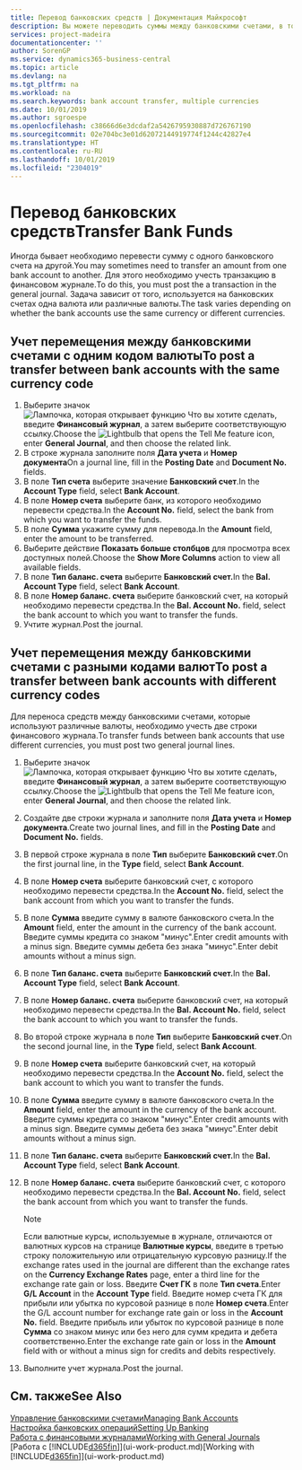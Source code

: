 ```yaml
---
title: Перевод банковских средств | Документация Майкрософт
description: Вы можете переводить суммы между банковскими счетами, в том числе в различных валютах, учитывая транзакции в финансовом журнале.
services: project-madeira
documentationcenter: ''
author: SorenGP
ms.service: dynamics365-business-central
ms.topic: article
ms.devlang: na
ms.tgt_pltfrm: na
ms.workload: na
ms.search.keywords: bank account transfer, multiple currencies
ms.date: 10/01/2019
ms.author: sgroespe
ms.openlocfilehash: c38666d6e3dcdaf2a5426795930887d726767190
ms.sourcegitcommit: 02e704bc3e01d62072144919774f1244c42827e4
ms.translationtype: HT
ms.contentlocale: ru-RU
ms.lasthandoff: 10/01/2019
ms.locfileid: "2304019"
---
```

# <a name="transfer-bank-funds"></a><span data-ttu-id="27b65-103">Перевод банковских средств</span><span class="sxs-lookup"><span data-stu-id="27b65-103">Transfer Bank Funds</span></span>
<span data-ttu-id="27b65-104">Иногда бывает необходимо перевести сумму с одного банковского счета на другой.</span><span class="sxs-lookup"><span data-stu-id="27b65-104">You may sometimes need to transfer an amount from one bank account to another.</span></span> <span data-ttu-id="27b65-105">Для этого необходимо учесть транзакцию в финансовом журнале.</span><span class="sxs-lookup"><span data-stu-id="27b65-105">To do this, you must post the a transaction in the general journal.</span></span> <span data-ttu-id="27b65-106">Задача зависит от того, используется на банковских счетах одна валюта или различные валюты.</span><span class="sxs-lookup"><span data-stu-id="27b65-106">The task varies depending on whether the bank accounts use the same currency or different currencies.</span></span>

## <a name="to-post-a-transfer-between-bank-accounts-with-the-same-currency-code"></a><span data-ttu-id="27b65-107">Учет перемещения между банковскими счетами с одним кодом валюты</span><span class="sxs-lookup"><span data-stu-id="27b65-107">To post a transfer between bank accounts with the same currency code</span></span>
1. <span data-ttu-id="27b65-108">Выберите значок ![Лампочка, которая открывает функцию Что вы хотите сделать](media/ui-search/search_small.png "Что вы хотите сделать"), введите **Финансовый журнал**, а затем выберите соответствующую ссылку.</span><span class="sxs-lookup"><span data-stu-id="27b65-108">Choose the ![Lightbulb that opens the Tell Me feature](media/ui-search/search_small.png "Tell me what you want to do") icon, enter **General Journal**, and then choose the related link.</span></span>
2. <span data-ttu-id="27b65-109">В строке журнала заполните поля **Дата учета** и **Номер документа**</span><span class="sxs-lookup"><span data-stu-id="27b65-109">On a journal line, fill in the **Posting Date** and **Document No.** fields.</span></span>
3. <span data-ttu-id="27b65-110">В поле **Тип счета** выберите значение **Банковский счет**.</span><span class="sxs-lookup"><span data-stu-id="27b65-110">In the **Account Type** field, select **Bank Account**.</span></span>
4. <span data-ttu-id="27b65-111">В поле **Номер счета** выберите банк, из которого необходимо перевести средства.</span><span class="sxs-lookup"><span data-stu-id="27b65-111">In the **Account No.** field, select the bank from which you want to transfer the funds.</span></span>
5. <span data-ttu-id="27b65-112">В поле **Сумма** укажите сумму для перевода.</span><span class="sxs-lookup"><span data-stu-id="27b65-112">In the **Amount** field, enter the amount to be transferred.</span></span>
6. <span data-ttu-id="27b65-113">Выберите действие **Показать больше столбцов** для просмотра всех доступных полей.</span><span class="sxs-lookup"><span data-stu-id="27b65-113">Choose the **Show More Columns** action to view all available fields.</span></span>
7. <span data-ttu-id="27b65-114">В поле **Тип баланс. счета** выберите **Банковский счет.**</span><span class="sxs-lookup"><span data-stu-id="27b65-114">In the **Bal. Account Type** field, select **Bank Account**.</span></span>
8. <span data-ttu-id="27b65-115">В поле **Номер баланс. счета** выберите банковский счет, на который необходимо перевести средства.</span><span class="sxs-lookup"><span data-stu-id="27b65-115">In the **Bal. Account No.** field, select the bank account to which you want to transfer the funds.</span></span>
9. <span data-ttu-id="27b65-116">Учтите журнал.</span><span class="sxs-lookup"><span data-stu-id="27b65-116">Post the journal.</span></span>

## <a name="to-post-a-transfer-between-bank-accounts-with-different-currency-codes"></a><span data-ttu-id="27b65-117">Учет перемещения между банковскими счетами с разными кодами валют</span><span class="sxs-lookup"><span data-stu-id="27b65-117">To post a transfer between bank accounts with different currency codes</span></span>
<span data-ttu-id="27b65-118">Для переноса средств между банковскими счетами, которые используют различные валюты, необходимо учесть две строки финансового журнала.</span><span class="sxs-lookup"><span data-stu-id="27b65-118">To transfer funds between bank accounts that use different currencies, you must post two general journal lines.</span></span>

1. <span data-ttu-id="27b65-119">Выберите значок ![Лампочка, которая открывает функцию Что вы хотите сделать](media/ui-search/search_small.png "Что вы хотите сделать"), введите **Финансовый журнал**, а затем выберите соответствующую ссылку.</span><span class="sxs-lookup"><span data-stu-id="27b65-119">Choose the ![Lightbulb that opens the Tell Me feature](media/ui-search/search_small.png "Tell me what you want to do") icon, enter **General Journal**, and then choose the related link.</span></span>
2. <span data-ttu-id="27b65-120">Создайте две строки журнала и заполните поля **Дата учета** и **Номер документа**.</span><span class="sxs-lookup"><span data-stu-id="27b65-120">Create two journal lines, and fill in the **Posting Date** and **Document No.** fields.</span></span>
3. <span data-ttu-id="27b65-121">В первой строке журнала в поле **Тип** выберите **Банковский счет**.</span><span class="sxs-lookup"><span data-stu-id="27b65-121">On the first journal line, in the **Type** field, select **Bank Account**.</span></span>
4. <span data-ttu-id="27b65-122">В поле **Номер счета** выберите банковский счет, с которого необходимо перевести средства.</span><span class="sxs-lookup"><span data-stu-id="27b65-122">In the **Account No.** field, select the bank account from which you want to transfer the funds.</span></span>
5. <span data-ttu-id="27b65-123">В поле **Сумма** введите сумму в валюте банковского счета.</span><span class="sxs-lookup"><span data-stu-id="27b65-123">In the **Amount** field, enter the amount in the currency of the bank account.</span></span> <span data-ttu-id="27b65-124">Введите суммы кредита со знаком "минус".</span><span class="sxs-lookup"><span data-stu-id="27b65-124">Enter credit amounts with a minus sign.</span></span> <span data-ttu-id="27b65-125">Введите суммы дебета без знака "минус".</span><span class="sxs-lookup"><span data-stu-id="27b65-125">Enter debit amounts without a minus sign.</span></span>
6. <span data-ttu-id="27b65-126">В поле **Тип баланс. счета** выберите **Банковский счет.**</span><span class="sxs-lookup"><span data-stu-id="27b65-126">In the **Bal. Account Type** field, select **Bank Account**.</span></span>
7. <span data-ttu-id="27b65-127">В поле **Номер баланс. счета** выберите банковский счет, на который необходимо перевести средства.</span><span class="sxs-lookup"><span data-stu-id="27b65-127">In the **Bal. Account No.** field, select the bank account to which you want to transfer the funds.</span></span>
8. <span data-ttu-id="27b65-128">Во второй строке журнала в поле **Тип** выберите **Банковский счет**.</span><span class="sxs-lookup"><span data-stu-id="27b65-128">On the second journal line, in the **Type** field, select **Bank Account**.</span></span>
9. <span data-ttu-id="27b65-129">В поле **Номер счета** выберите банковский счет, на который необходимо перевести средства.</span><span class="sxs-lookup"><span data-stu-id="27b65-129">In the **Account No.** field, select the bank account to which you want to transfer the funds.</span></span>
10. <span data-ttu-id="27b65-130">В поле **Сумма** введите сумму в валюте банковского счета.</span><span class="sxs-lookup"><span data-stu-id="27b65-130">In the **Amount** field, enter the amount in the currency of the bank account.</span></span> <span data-ttu-id="27b65-131">Введите суммы кредита со знаком "минус".</span><span class="sxs-lookup"><span data-stu-id="27b65-131">Enter credit amounts with a minus sign.</span></span> <span data-ttu-id="27b65-132">Введите суммы дебета без знака "минус".</span><span class="sxs-lookup"><span data-stu-id="27b65-132">Enter debit amounts without a minus sign.</span></span>
11. <span data-ttu-id="27b65-133">В поле **Тип баланс. счета** выберите **Банковский счет.**</span><span class="sxs-lookup"><span data-stu-id="27b65-133">In the **Bal. Account Type** field, select **Bank Account**.</span></span>  
12. <span data-ttu-id="27b65-134">В поле **Номер баланс. счета** выберите банковский счет, с которого необходимо перевести средства.</span><span class="sxs-lookup"><span data-stu-id="27b65-134">In the **Bal. Account No.** field, select the bank account from which you want to transfer the funds.</span></span>

    > [!NOTE]  
    > <span data-ttu-id="27b65-135">Если валютные курсы, используемые в журнале, отличаются от валютных курсов на странице **Валютные курсы**, введите в третью строку положительную или отрицательную курсовую разницу.</span><span class="sxs-lookup"><span data-stu-id="27b65-135">If the exchange rates used in the journal are different than the exchange rates on the **Currency Exchange Rates** page, enter a third line for the exchange rate gain or loss.</span></span> <span data-ttu-id="27b65-136">Введите **Счет ГК** в поле **Тип счета**.</span><span class="sxs-lookup"><span data-stu-id="27b65-136">Enter **G/L Account** in the **Account Type** field.</span></span> <span data-ttu-id="27b65-137">Введите номер счета ГК для прибыли или убытка по курсовой разнице в поле **Номер счета**.</span><span class="sxs-lookup"><span data-stu-id="27b65-137">Enter the G/L account number for exchange rate gain or loss in the **Account No.** field.</span></span> <span data-ttu-id="27b65-138">Введите прибыль или убыток по курсовой разнице в поле **Сумма** со знаком минус или без него для сумм кредита и дебета соответственно.</span><span class="sxs-lookup"><span data-stu-id="27b65-138">Enter the exchange rate gain or loss in the **Amount** field with or without a minus sign for credits and debits respectively.</span></span>
13. <span data-ttu-id="27b65-139">Выполните учет журнала.</span><span class="sxs-lookup"><span data-stu-id="27b65-139">Post the journal.</span></span>

## <a name="see-also"></a><span data-ttu-id="27b65-140">См. также</span><span class="sxs-lookup"><span data-stu-id="27b65-140">See Also</span></span>
[<span data-ttu-id="27b65-141">Управление банковскими счетами</span><span class="sxs-lookup"><span data-stu-id="27b65-141">Managing Bank Accounts</span></span>](bank-manage-bank-accounts.md)  
[<span data-ttu-id="27b65-142">Настройка банковских операций</span><span class="sxs-lookup"><span data-stu-id="27b65-142">Setting Up Banking</span></span>](bank-setup-banking.md)  
[<span data-ttu-id="27b65-143">Работа с финансовыми журналами</span><span class="sxs-lookup"><span data-stu-id="27b65-143">Working with General Journals</span></span>](ui-work-general-journals.md)  
<span data-ttu-id="27b65-144">[Работа с [!INCLUDE[d365fin](includes/d365fin_md.md)]](ui-work-product.md)</span><span class="sxs-lookup"><span data-stu-id="27b65-144">[Working with [!INCLUDE[d365fin](includes/d365fin_md.md)]](ui-work-product.md)</span></span>
